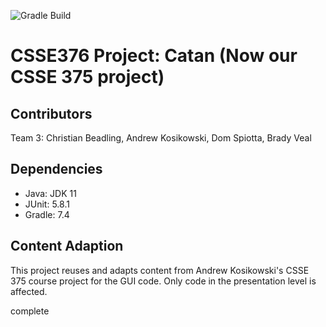 ![Gradle Build](https://github.com/rhit-csse376/project-202430-s1-team03-202430/actions/workflows/main.yml/badge.svg)
# CSSE376 Project: Catan (Now our CSSE 375 project)

## Contributors
Team 3: Christian Beadling, Andrew Kosikowski, Dom Spiotta, Brady Veal

## Dependencies
- Java: JDK 11
- JUnit: 5.8.1
- Gradle: 7.4

## Content Adaption
This project reuses and adapts content from Andrew Kosikowski's CSSE 375 course project for the GUI code.
Only code in the presentation level is affected.

complete
